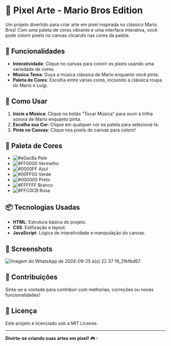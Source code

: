 # 🎨 Pixel Arte - Mario Bros Edition

Um projeto divertido para criar arte em pixel inspirada no clássico Mario Bros! Com uma paleta de cores vibrante e uma interface interativa, você pode colorir pixels no canvas clicando nas cores da paleta. 

## 🚀 Funcionalidades

- **Interatividade**: Clique no canvas para colorir os pixels usando uma variedade de cores.
- **Música Tema**: Ouça a música clássica de Mario enquanto você pinta.
- **Paleta de Cores**: Escolha entre várias cores, incluindo a clássica roupa do Mario e Luigi.

## 🎵 Como Usar

1. **Inicie a Música**: Clique no botão "Tocar Música" para ouvir a trilha sonora de Mario enquanto pinta.
2. **Escolha sua Cor**: Clique em qualquer cor na paleta para selecioná-la.
3. **Pinte no Canvas**: Clique nos pixels do canvas para colorir!

## 🌈 Paleta de Cores

- ![#e0ac8a](https://via.placeholder.com/15/e0ac8a/000000?text=+) Pele
- ![#FF0000](https://via.placeholder.com/15/FF0000/000000?text=+) Vermelho
- ![#0000FF](https://via.placeholder.com/15/0000FF/000000?text=+) Azul
- ![#00FF00](https://via.placeholder.com/15/00FF00/000000?text=+) Verde
- ![#000000](https://via.placeholder.com/15/000000/FFFFFF?text=+) Preto
- ![#FFFFFF](https://via.placeholder.com/15/FFFFFF/000000?text=+) Branco
- ![#FFC0CB](https://via.placeholder.com/15/FFC0CB/000000?text=+) Rosa

## 📦 Tecnologias Usadas

- **HTML**: Estrutura básica do projeto.
- **CSS**: Estilização e layout.
- **JavaScript**: Lógica de interatividade e manipulação do canvas.

## 📸 Screenshots

![Imagem do WhatsApp de 2024-09-25 à(s) 22 37 19_2fbfbd67](https://github.com/user-attachments/assets/1a474f49-bac4-4f2a-b5b9-9e9d657a6717)

## 🎉 Contribuições

Sinta-se à vontade para contribuir com melhorias, correções ou novas funcionalidades! 

## 📄 Licença

Este projeto é licenciado sob a MIT License.

---

**Divirta-se criando suas artes em pixel!** 🎮✨

